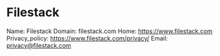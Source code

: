 
# Filestack

Name: Filestack
Domain: filestack.com
Home: https://www.filestack.com
Privacy_policy: https://www.filestack.com/privacy/
Email: privacy@filestack.com
